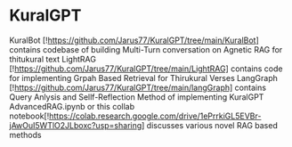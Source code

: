# KuralGPT

KuralBot [!https://github.com/Jarus77/KuralGPT/tree/main/KuralBot] contains codebase of building Multi-Turn conversation on Agnetic RAG for thitukural text
LightRAG [!https://github.com/Jarus77/KuralGPT/tree/main/LightRAG] contains code for implementing Grpah Based Retrieval for Thirukural Verses
LangGraph [!https://github.com/Jarus77/KuralGPT/tree/main/langGraph] contains Query Anlysis and Sellf-Reflection Method of implementing KuralGPT
AdvancedRAG.ipynb or this collab notebook[!https://colab.research.google.com/drive/1ePrrkiGL5EVBr-jAwOuI5WTlO2JLboxc?usp=sharing] discusses various novel RAG based methods

